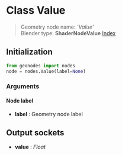 
# Class Value

> Geometry node name: _'Value'_<br>Blender type:  **ShaderNodeValue**
[Index](/docs/index.md)

## Initialization


```python
from geonodes import nodes
node = nodes.Value(label=None)
```


### Arguments


#### Node label



- **label** : Geometry node label



## Output sockets



- **value** : _Float_


